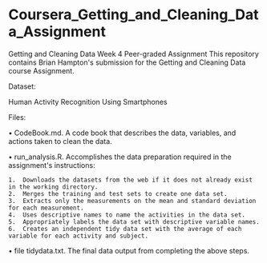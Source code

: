 # Coursera_Getting_and_Cleaning_Data_Assignment
Getting and Cleaning Data Week 4 Peer-graded Assignment
This repository contains Brian Hampton's submission for the Getting and Cleaning Data course Assignment.

Dataset:

Human Activity Recognition Using Smartphones

Files:

•	CodeBook.md. A code book that describes the data, variables, and actions taken to clean the data.

•	run_analysis.R. Accomplishes the data preparation required in the assignment's instructions:

    1.	Downloads the datasets from the web if it does not already exist in the working directory.
    2.	Merges the training and test sets to create one data set.
    3.	Extracts only the measurements on the mean and standard deviation for each measurement.
    4.	Uses descriptive names to name the activities in the data set.
    5.	Appropriately labels the data set with descriptive variable names.
    6.	Creates an independent tidy data set with the average of each variable for each activity and subject.
    
•	file tidydata.txt. The final data output from completing the above steps. 
